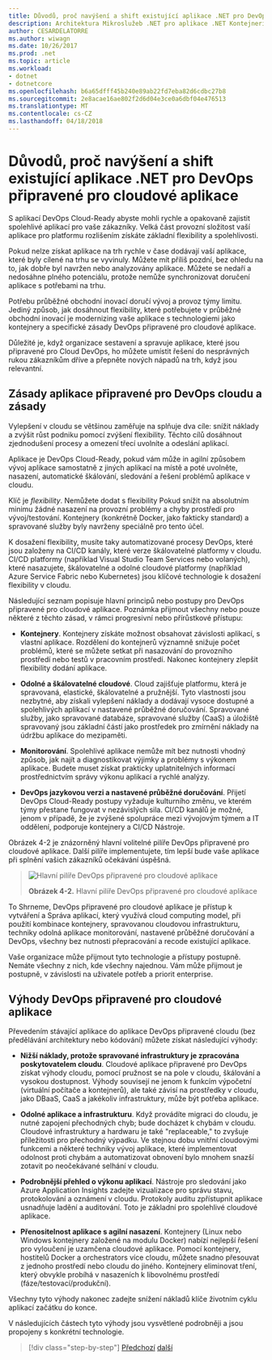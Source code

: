 ```yaml
---
title: Důvodů, proč navýšení a shift existující aplikace .NET pro DevOps připravené pro cloudové aplikace
description: Architektura Mikroslužeb .NET pro aplikace .NET Kontejnerizované | Důvodů, proč navýšení a shift existující aplikace .NET pro DevOps připravené pro cloudové aplikace
author: CESARDELATORRE
ms.author: wiwagn
ms.date: 10/26/2017
ms.prod: .net
ms.topic: article
ms.workload:
- dotnet
- dotnetcore
ms.openlocfilehash: b6a65dfff45b240e89ab22fd7eba82d6cdbc27b8
ms.sourcegitcommit: 2e8acae16ae802f2d6d04e3ce0a6dbf04e476513
ms.translationtype: MT
ms.contentlocale: cs-CZ
ms.lasthandoff: 04/18/2018
---
```

# <a name="reasons-to-lift-and-shift-existing-net-apps-to-cloud-devops-ready-applications"></a>Důvodů, proč navýšení a shift existující aplikace .NET pro DevOps připravené pro cloudové aplikace

S aplikací DevOps Cloud-Ready abyste mohli rychle a opakovaně zajistit spolehlivé aplikací pro vaše zákazníky. Velká část provozní složitost vaší aplikace pro platformu rozlišením získáte základní flexibility a spolehlivosti.

Pokud nelze získat aplikace na trh rychle v čase dodávají vaší aplikace, které byly cílené na trhu se vyvinuly. Můžete mít příliš pozdní, bez ohledu na to, jak dobře byl navržen nebo analyzovány aplikace. Můžete se nedaří a nedosáhne plného potenciálu, protože nemůže synchronizovat doručení aplikace s potřebami na trhu.

Potřebu průběžné obchodní inovací doručí vývoj a provoz týmy limitu. Jediný způsob, jak dosáhnout flexibility, které potřebujete v průběžné obchodní inovací je modernizing vaše aplikace s technologiemi jako kontejnery a specifické zásady DevOps připravené pro cloudové aplikace.

Důležité je, když organizace sestavení a spravuje aplikace, které jsou připravené pro Cloud DevOps, ho můžete umístit řešení do nesprávných rukou zákazníkům dříve a přepněte nových nápadů na trh, když jsou relevantní.

## <a name="cloud-devops-ready-application-principles-and-tenets"></a>Zásady aplikace připravené pro DevOps cloudu a zásady 

Vylepšení v cloudu se většinou zaměřuje na splňuje dva cíle: snížit náklady a zvýšit růst podniku pomocí zvýšení flexibility. Těchto cílů dosáhnout zjednodušení procesy a omezení třecí uvolníte a odeslání aplikací.

Aplikace je DevOps Cloud-Ready, pokud vám může in agilní způsobem vývoj aplikace samostatně z jiných aplikací na místě a poté uvolněte, nasazení, automatické škálování, sledování a řešení problémů aplikace v cloudu.

Klíč je *flexibility*. Nemůžete dodat s flexibility Pokud snížit na absolutním minimu žádné nasazení na provozní problémy a chyby prostředí pro vývoj/testování. Kontejnery (konkrétně Docker, jako fakticky standard) a spravované služby byly navrženy speciálně pro tento účel.

K dosažení flexibility, musíte taky automatizované procesy DevOps, které jsou založeny na CI/CD kanály, které verze škálovatelné platformy v cloudu. CI/CD platformy (například Visual Studio Team Services nebo volaných), které nasazujete, škálovatelné a odolné cloudové platformy (například Azure Service Fabric nebo Kubernetes) jsou klíčové technologie k dosažení flexibility v cloudu.

Následující seznam popisuje hlavní principů nebo postupy pro DevOps připravené pro cloudové aplikace. Poznámka přijmout všechny nebo pouze některé z těchto zásad, v rámci progresivní nebo přírůstkové přístupu:

-   **Kontejnery**. Kontejnery získáte možnost obsahovat závislosti aplikací, s vlastní aplikace. Rozdělení do kontejnerů významně snižuje počet problémů, které se můžete setkat při nasazování do provozního prostředí nebo testů v pracovním prostředí. Nakonec kontejnery zlepšit flexibility dodání aplikace.

-   **Odolné a škálovatelné cloudové**. Cloud zajišťuje platformu, která je spravovaná, elastické, škálovatelné a pružnější. Tyto vlastnosti jsou nezbytné, aby získali vylepšení náklady a dodávají vysoce dostupné a spolehlivých aplikací v nastavené průběžné doručování. Spravované služby, jako spravované databáze, spravované služby (CaaS) a úložiště spravovaný jsou základní částí jako prostředek pro zmírnění náklady na údržbu aplikace do mezipaměti.

-   **Monitorování**. Spolehlivé aplikace nemůže mít bez nutnosti vhodný způsob, jak najít a diagnostikovat výjimky a problémy s výkonem aplikace. Budete muset získat prakticky uplatnitelných informací prostřednictvím správy výkonu aplikací a rychlé analýzy.

-   **DevOps jazykovou verzi a nastavené průběžné doručování**. Přijetí DevOps Cloud-Ready postupy vyžaduje kulturního změnu, ve kterém týmy přestane fungovat v nezávislých sila. CI/CD kanálů je možné, jenom v případě, že je zvýšené spolupráce mezi vývojovým týmem a IT oddělení, podporuje kontejnery a CI/CD Nástroje.

Obrázek 4-2 je znázorněný hlavní volitelné pilíře DevOps připravené pro cloudové aplikace. Další pilíře implementujete, tím lepší bude vaše aplikace při splnění vašich zákazníků očekávání úspěšná.

> ![Hlavní pilíře DevOps připravené pro cloudové aplikace](./media/image2.png)
>
> **Obrázek 4-2.** Hlavní pilíře DevOps připravené pro cloudové aplikace

To Shrneme, DevOps připravené pro cloudové aplikace je přístup k vytváření a Správa aplikací, který využívá cloud computing model, při použití kombinace kontejnery, spravovanou cloudovou infrastrukturu, techniky odolná aplikace monitorování, nastavené průběžné doručování a DevOps, všechny bez nutnosti přepracování a recode existující aplikace.

Vaše organizace může přijmout tyto technologie a přístupy postupně. Nemáte všechny z nich, kde všechny najednou. Vám může přijmout je postupně, v závislosti na uživatele potřeb a priorit enterprise.

## <a name="benefits-of-a-cloud-devops-ready-application"></a>Výhody DevOps připravené pro cloudové aplikace

Převedením stávající aplikace do aplikace DevOps připravené cloudu (bez předělávání architektury nebo kódování) můžete získat následující výhody:

-   **Nižší náklady, protože spravované infrastruktury je zpracována poskytovatelem cloudu**. Cloudové aplikace připravené pro DevOps získat výhody cloudu, pomocí pružnost se na pole v cloudu, škálování a vysokou dostupnost. Výhody souvisejí ne jenom k funkcím výpočetní (virtuální počítače a kontejnerů), ale také závisí na prostředky v cloudu, jako DBaaS, CaaS a jakékoliv infrastruktury, může být potřeba aplikace.

-   **Odolné aplikace a infrastrukturu**. Když provádíte migraci do cloudu, je nutné zapojení přechodných chyb; bude docházet k chybám v cloudu. Cloudové infrastruktury a hardwaru je také "replaceable," to zvyšuje příležitosti pro přechodný výpadku. Ve stejnou dobu vnitřní cloudovými funkcemi a některé techniky vývoj aplikace, které implementovat odolnost proti chybám a automatizovat obnovení bylo mnohem snazší zotavit po neočekávané selhání v cloudu.

-   **Podrobnější přehled o výkonu aplikací**. Nástroje pro sledování jako Azure Application Insights zadejte vizualizace pro správu stavu, protokolování a oznámení v cloudu. Protokoly auditu zpřístupnit aplikace usnadňuje ladění a auditování. Toto je základní pro spolehlivé cloudové aplikace.

-   **Přenositelnost aplikace s agilní nasazení**. Kontejnery (Linux nebo Windows kontejnery založené na modulu Docker) nabízí nejlepší řešení pro vyloučení je uzamčena cloudové aplikace. Pomocí kontejnery, hostitelů Docker a orchestrators více cloudu, můžete snadno přesouvat z jednoho prostředí nebo cloudu do jiného. Kontejnery eliminovat tření, který obvykle probíhá v nasazeních k libovolnému prostředí (fáze/testovací/produkční).

Všechny tyto výhody nakonec zadejte snížení nákladů klíče životním cyklu aplikací začátku do konce.

V následujících částech tyto výhody jsou vysvětlené podrobněji a jsou propojeny s konkrétní technologie.

>[!div class="step-by-step"]
[Předchozí](index.md)
[další](microsoft-technologies-in-cloud-devops-ready-applications.md)
